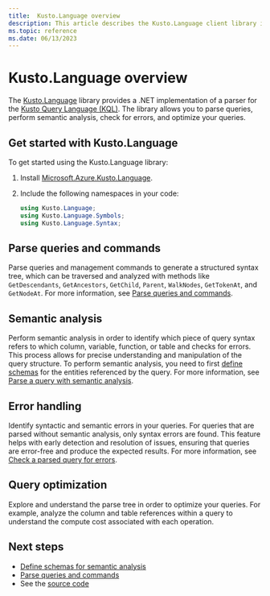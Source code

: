 ```yaml
---
title:  Kusto.Language overview
description: This article describes the Kusto.Language client library in Azure Data Explorer.
ms.topic: reference
ms.date: 06/13/2023
---
```


# Kusto.Language overview

The [Kusto.Language](https://www.nuget.org/packages/Microsoft.Azure.Kusto.Language/) library provides a .NET implementation of a parser for the [Kusto Query Language (KQL)](../../query/index.md). The library allows you to parse queries, perform semantic analysis, check for errors, and optimize your queries.

## Get started with Kusto.Language

To get started using the Kusto.Language library:

1. Install [Microsoft.Azure.Kusto.Language](https://www.nuget.org/packages/Microsoft.Azure.Kusto.Language/).

1. Include the following namespaces in your code:

    ```csharp
    using Kusto.Language;
    using Kusto.Language.Symbols;
    using Kusto.Language.Syntax;
    ```

## Parse queries and commands

Parse queries and management commands to generate a structured syntax tree, which can be traversed and analyzed with methods like `GetDescendants`, `GetAncestors`, `GetChild`, `Parent`, `WalkNodes`, `GetTokenAt`, and `GetNodeAt`. For more information, see [Parse queries and commands](kusto-language-parse-queries.md).

## Semantic analysis

Perform semantic analysis in order to identify which piece of query syntax refers to which column, variable, function, or table and checks for errors. This process allows for precise understanding and manipulation of the query structure. To perform semantic analysis, you need to first [define schemas](kusto-language-define-schemas.md) for the entities referenced by the query. For more information, see [Parse a query with semantic analysis](kusto-language-parse-queries.md#parse-a-query-with-semantic-analysis).

## Error handling

Identify syntactic and semantic errors in your queries. For queries that are parsed without semantic analysis, only syntax errors are found. This feature helps with early detection and resolution of issues, ensuring that queries are error-free and produce the expected results. For more information, see [Check a parsed query for errors](kusto-language-parse-queries.md#check-a-parsed-query-for-errors).

## Query optimization

Explore and understand the parse tree in order to optimize your queries. For example, analyze the column and table references within a query to understand the compute cost associated with each operation.

## Next steps

* [Define schemas for semantic analysis](kusto-language-define-schemas.md)
* [Parse queries and commands](kusto-language-parse-queries.md)
* See the [source code](https://github.com/microsoft/Kusto-Query-Language)
